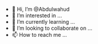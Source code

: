 - 👋 Hi, I’m @Abdulwahud
- 👀 I’m interested in ...
- 🌱 I’m currently learning ...
- 💞️ I’m looking to collaborate on ...
- 📫 How to reach me ...

<!---
Abdulwahud/Abdulwahud is a ✨ special ✨ repository because its `README.md` (this file) appears on your GitHub profile.
You can click the Preview link to take a look at your changes.
--->
